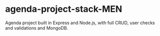 # agenda-project-stack-MEN
Agenda project built in Express and Node.js, with full CRUD, user checks and validations and MongoDB.
